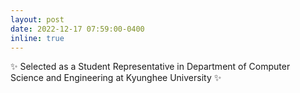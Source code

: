 ```yaml
---
layout: post
date: 2022-12-17 07:59:00-0400
inline: true
---
```


:sparkles: Selected as a Student Representative in Department of Computer Science and Engineering at Kyunghee University :sparkles:

